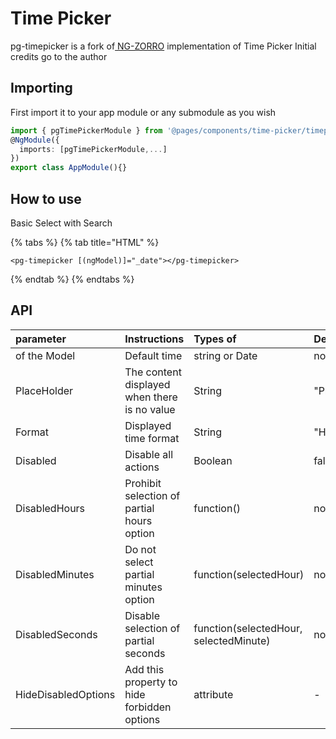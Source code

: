 # Time Picker

pg-timepicker is a fork of[ NG-ZORRO](https://github.com/NG-ZORRO/ng-zorro-antd) implementation of Time Picker Initial credits go to the author

## Importing

First import it to your app module or any submodule as you wish

```typescript
import { pgTimePickerModule } from '@pages/components/time-picker/timepicker.module';
@NgModule({
  imports: [pgTimePickerModule,...]
})
export class AppModule(){}
```

## How to use 

Basic Select with Search

{% tabs %}
{% tab title="HTML" %}
```markup
<pg-timepicker [(ngModel)]="_date"></pg-timepicker>
```
{% endtab %}
{% endtabs %}

## API

| parameter | Instructions | Types of | Defaults |
| :--- | :--- | :--- | :--- |
| of the Model | Default time | string or Date | no |
| PlaceHolder | The content displayed when there is no value | String | "Please select time" |
| Format | Displayed time format | String | "HH:mm:ss","HH:mm" |
| Disabled | Disable all actions | Boolean | false |
| DisabledHours | Prohibit selection of partial hours option | function\(\) | no |
| DisabledMinutes | Do not select partial minutes option | function\(selectedHour\) | no |
| DisabledSeconds | Disable selection of partial seconds | function\(selectedHour, selectedMinute\) | no |
| HideDisabledOptions | Add this property to hide forbidden options | attribute | - |

